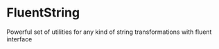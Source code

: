FluentString
============

Powerful set of utilities for any kind of string transformations with fluent interface